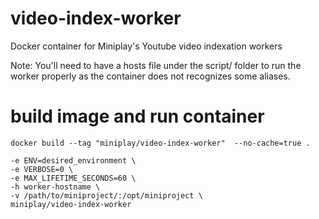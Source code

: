 # video-index-worker
Docker container for Miniplay's Youtube video indexation workers

Note: You'll need to have a hosts file under the script/ folder to run the worker properly as the container does not recognizes some aliases.

# build image and run container

``` docker build --tag "miniplay/video-index-worker"  --no-cache=true . ```

``` docker run -it --name=worker-01 \
-e ENV=desired_environment \
-e VERBOSE=0 \
-e MAX_LIFETIME_SECONDS=60 \
-h worker-hostname \
-v /path/to/miniproject/:/opt/miniproject \
miniplay/video-index-worker
 ```

